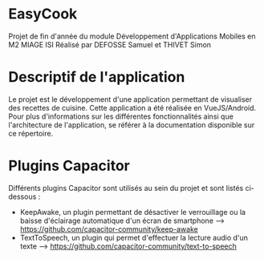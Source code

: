 # EasyCook
Projet de fin d'année du module Développement d'Applications Mobiles en M2 MIAGE ISI 
Réalisé par DEFOSSE Samuel et THIVET Simon

# Descriptif de l'application
Le projet est le développement d'une application permettant de visualiser des recettes de cuisine. Cette application a été réalisée en VueJS/Android. Pour plus d'informations sur les différentes fonctionnalités ainsi que l'architecture de l'application, se référer à la documentation disponible sur ce répertoire.

# Plugins Capacitor
Différents plugins Capacitor sont utilisés au sein du projet et sont listés ci-dessous :
- KeepAwake, un plugin permettant de désactiver le verrouillage ou la baisse d'éclairage automatique d'un écran de smartphone --> https://github.com/capacitor-community/keep-awake
- TextToSpeech, un plugin qui permet d'effectuer la lecture audio d'un texte --> https://github.com/capacitor-community/text-to-speech
